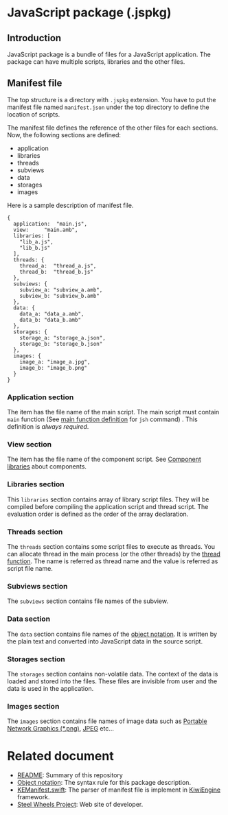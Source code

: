 # JavaScript package (.jspkg)

## Introduction
JavaScript package is a bundle of files for a JavaScript application.
The package can have multiple scripts, libraries and the other files.

## Manifest file
The top structure is a directory with `.jspkg` extension. You have to put the manifest file named `manifest.json` under the top directory to define the location of scripts.

The manifest file defines the reference of the other files for each sections. Now, the following sections are defined:
* application
* libraries
* threads
* subviews
* data
* storages
* images

Here is a sample description of manifest file.
````
{
  application:  "main.js",
  view:		"main.amb",
  libraries: [
    "lib_a.js",
    "lib_b.js"
  ],
  threads: {
    thread_a:  "thread_a.js",
    thread_b:  "thread_b.js"
  },
  subviews: {
    subview_a: "subview_a.amb",
    subview_b: "subview_b.amb"
  },
  data: {
    data_a: "data_a.amb",
    data_b: "data_b.amb"
  },
  storages: {
    storage_a: "storage_a.json",
    storage_b: "storage_b.json"
  },
  images: {
    image_a: "image_a.jpg",
    image_b: "image_b.png"
  }
}
````

### Application section
The item has the file name of the main script.
The main script must contain `main` function
(See [main function definition](https://github.com/steelwheels/JSTools/blob/master/Document/jsh-man.md) for `jsh` command) .
This definition is _always required_.

### View section
The item has the file name of the component script.
See [Component libraries](https://github.com/steelwheels/KiwiCompnents/blob/master/Document/Library.md) about components.

### Libraries section
This `libraries` section contains array of library script files.
They will be compiled before compiling the application script and thread script.
The evaluation order is defined as the order of the array declaration.

### Threads section
The `threads` section contains some script files to execute as threads.
You can allocate thread in the main process (or the other threads) by the [thread function](https://github.com/steelwheels/KiwiScript/blob/master/KiwiLibrary/Document/Function/Thread.md). The name is referred as thread name and the value is referred as script file name.

### Subviews section
The `subviews` section contains file names of the subview.

### Data section
The `data` section contains file names of the [object notation](https://github.com/steelwheels/KiwiScript/blob/master/KiwiLibrary/Document/Data/object-notation.md).
It is written by the plain text and converted into JavaScript data in the source script.

### Storages section
The `storages` section contains non-volatile data. The context of the data is loaded and stored into the files.
These files are invisible from user and the data is used in the application. 

### Images section
The `images` section contains file names of image data such as [Portable Network Graphics (*.png)](http://www.libpng.org/pub/png/),
[JPEG](https://jpeg.org/jpeg/) etc...

# Related document
* [README](https://github.com/steelwheels/JSTools/blob/master/README.md): Summary of this repository
* [Object notation](https://github.com/steelwheels/KiwiScript/blob/master/KiwiLibrary/Document/Data/object-notation.md): The syntax rule for this package description.
* [KEManifest.swift](https://github.com/steelwheels/KiwiScript/blob/master/KiwiEngine/Source/KEManifest.swift): The parser of manifest file is implement in [KiwiEngine](https://github.com/steelwheels/KiwiScript/tree/master/KiwiEngine) framework.
* [Steel Wheels Project](http://steelwheels.github.io): Web site of developer.
